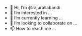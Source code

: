- 👋 Hi, I’m @rajurallabandi
- 👀 I’m interested in ...
- 🌱 I’m currently learning ...
- 💞️ I’m looking to collaborate on ...
- 📫 How to reach me ...

<!---
rajurallabandi/rajurallabandi is a ✨ special ✨ repository because its `README.md` (this file) appears on your GitHub profile.
You can click the Preview link to take a look at your changes.
--->
